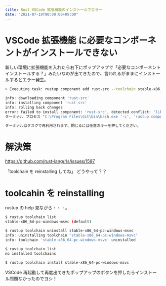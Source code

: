 ```yaml
---
title: Rust VSCode 拡張機能のインストールでエラー
date: "2021-07-19T00:00:00+09:00"
---
```


# VSCode 拡張機能 に必要なコンポーネントがインストールできない

新しい環境に拡張機能を入れたら右下にポップアップで「必要なコンポーネントインストールする？」みたいなのが出てきたので、言われるがままにインストールするとエラー発生。

```bash
> Executing task: rustup component add rust-src --toolchain stable-x86_64-pc-windows-msvc <

info: downloading component 'rust-src'
info: installing component 'rust-src'
info: rolling back changes
error: failed to install component: 'rust-src', detected conflict: 'lib/rustlib/src/rust/Cargo.lock'
ターミナル プロセス "C:\Program Files\Git\bin\bash.exe '-c', 'rustup component add rust-src --toolchain stable-x86_64-pc-windows-msvc'" が終了コード 1 で終了しました。

ターミナルはタスクで再利用されます、閉じるには任意のキーを押してください。
```

# 解決策

https://github.com/rust-lang/rls/issues/1587

「toolchain を reinstalling してね」
どうやって？？

# toolcahin を reinstalling

rustup の help 見ながら・・・。

```bash
$ rustup toolchain list
stable-x86_64-pc-windows-msvc (default)

$ rustup toolchain uninstall stable-x86_64-pc-windows-msvc
info: uninstalling toolchain 'stable-x86_64-pc-windows-msvc'
info: toolchain 'stable-x86_64-pc-windows-msvc' uninstalled

$ rustup toolchain list
no installed toolchains

$ rustup toolchain install stable-x86_64-pc-windows-msvc
```

VSCode 再起動して再度出てきたポップアップのボタンを押したらインストール問題なかったのでヨシ！
